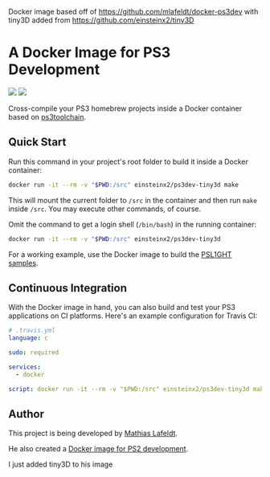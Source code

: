 Docker image based off of https://github.com/mlafeldt/docker-ps3dev with tiny3D added from https://github.com/einsteinx2/tiny3D

# A Docker Image for PS3 Development

[![](https://images.microbadger.com/badges/image/einsteinx2/ps3dev-tiny3d.svg)](https://microbadger.com/images/einsteinx2/ps3dev-tiny3d)
[![](https://img.shields.io/docker/pulls/einsteinx2/ps3dev-tiny3d.svg?maxAge=604800)](https://hub.docker.com/r/einsteinx2/ps3dev-tiny3d/)

Cross-compile your PS3 homebrew projects inside a Docker container based on
[ps3toolchain](https://github.com/ps3dev/ps3toolchain).

## Quick Start

Run this command in your project's root folder to build it inside a Docker
container:

```bash
docker run -it --rm -v "$PWD:/src" einsteinx2/ps3dev-tiny3d make
```

This will mount the current folder to `/src` in the container and then run
`make` inside `/src`. You may execute other commands, of course.

Omit the command to get a login shell (`/bin/bash`) in the running container:

```bash
docker run -it --rm -v "$PWD:/src" einsteinx2/ps3dev-tiny3d
```

For a working example, use the Docker image to build the
[PSL1GHT samples](https://github.com/ps3dev/PSL1GHT/tree/master/samples).

## Continuous Integration

With the Docker image in hand, you can also build and test your PS3 applications
on CI platforms. Here's an example configuration for Travis CI:

```yaml
# .travis.yml
language: c

sudo: required

services:
  - docker

script: docker run -it --rm -v "$PWD:/src" einsteinx2/ps3dev-tiny3d make test
```

## Author

This project is being developed by [Mathias Lafeldt](https://twitter.com/mlafeldt).

He also created a [Docker image for PS2 development](https://github.com/mlafeldt/docker-ps2dev).

I just added tiny3D to his image
